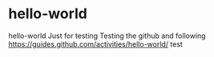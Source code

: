 # hello-world
hello-world Just for testing
Testing the github and following https://guides.github.com/activities/hello-world/
test 
